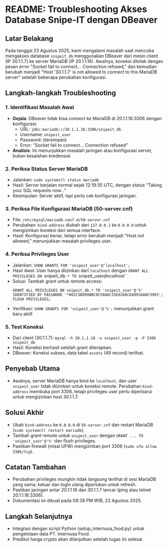 # README: Troubleshooting Akses Database Snipe-IT dengan DBeaver

## Latar Belakang
Pada tanggal 23 Agustus 2025, kami mengalami masalah saat mencoba mengakses database `snipeit_db` menggunakan DBeaver dari mesin client (IP 30.1.1.7) ke server MariaDB (IP 20.1.1.16). Awalnya, koneksi ditolak dengan pesan error "Socket fail to connect... Connection refused," dan kemudian berubah menjadi "Host '30.1.1.7' is not allowed to connect to this MariaDB server" setelah beberapa perubahan konfigurasi.

## Langkah-langkah Troubleshooting

### 1. **Identifikasi Masalah Awal**
- **Gejala**: DBeaver tidak bisa connect ke MariaDB di 20.1.1.16:3306 dengan konfigurasi:
  - URL: `jdbc:mariadb://20.1.1.16:3306/snipeit_db`
  - Username: `snipeit_user`
  - Password: (tersimpan)
  - Error: "Socket fail to connect... Connection refused"
- **Analisis**: Ini menunjukkan masalah jaringan atau konfigurasi server, bukan kesalahan kredensial.

### 2. **Periksa Status Server MariaDB**
- Jalankan: `sudo systemctl status mariadb`
- Hasil: Server berjalan normal sejak 12:19:35 UTC, dengan status "Taking your SQL requests now..."
- Kesimpulan: Server aktif, tapi perlu cek konfigurasi jaringan.

### 3. **Periksa File Konfigurasi MariaDB (50-server.cnf)**
- File: `/etc/mysql/mariadb.conf.d/50-server.cnf`
- Perubahan: `bind-address` diubah dari `127.0.0.1` ke `0.0.0.0` untuk mengizinkan koneksi dari semua interface.
- Hasil: Konfigurasi benar, tetapi error berubah menjadi "Host not allowed," menunjukkan masalah privileges user.

### 4. **Periksa Privileges User**
- Jalankan: `SHOW GRANTS FOR 'snipeit_user'@'localhost';`
- Hasil Awal: User hanya diizinkan dari `localhost` dengan `GRANT ALL PRIVILEGES ON `snipeit_db`.* TO `snipeit_user`@`localhost``.
- Solusi: Tambah grant untuk remote access:
  ```
  GRANT ALL PRIVILEGES ON snipeit_db.* TO 'snipeit_user'@'%' IDENTIFIED BY PASSWORD '*001C5B099BBC0C504DC35E6268CEA9934A0C3993';
  FLUSH PRIVILEGES;
  ```
- Verifikasi: `SHOW GRANTS FOR 'snipeit_user'@'%';` menunjukkan grant baru aktif.

### 5. **Test Koneksi**
- Dari client (30.1.1.7): `mysql -h 20.1.1.16 -u snipeit_user -p -P 3306 snipeit_db`
- Hasil: Koneksi berhasil setelah grant diterapkan.
- DBeaver: Koneksi sukses, data tabel `assets` (49 record) terlihat.

## Penyebab Utama
- Awalnya, server MariaDB hanya bind ke `localhost`, dan user `snipeit_user` tidak diizinkan untuk koneksi remote. Perubahan `bind-address` membuka port 3306, tetapi privileges user perlu diperbarui untuk mengizinkan host 30.1.1.7.

## Solusi Akhir
- Ubah `bind-address` ke `0.0.0.0` di `50-server.cnf` dan restart MariaDB (`sudo systemctl restart mariadb`).
- Tambah grant remote untuk `snipeit_user` dengan `GRANT ... TO 'snipeit_user'@'%'` dan flush privileges.
- Pastikan firewall (misal UFW) mengizinkan port 3306 (`sudo ufw allow 3306/tcp`).

## Catatan Tambahan
- Perubahan privileges mungkin tidak langsung terlihat di sesi MariaDB yang sama; keluar dan login ulang diperlukan untuk refresh.
- Pastikan jaringan antar 20.1.1.16 dan 30.1.1.7 lancar (ping atau telnet 20.1.1.16:3306).
- Dokumentasi ini dibuat pada 08:38 PM WIB, 23 Agustus 2025.

## Langkah Selanjutnya
- Integrasi dengan script Python (setup_internusa_food.py) untuk pengelolaan data PT. Internusa Food.
- Prediksi harga crypto akan dilanjutkan setelah tugas ini selesai.